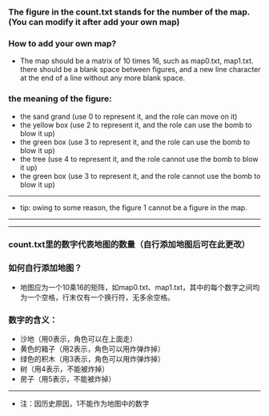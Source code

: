 ### The figure in the count.txt stands for the number of the map.(You can modify it after add your own map) 
### How to add your own map?
* The map should be a matrix of 10 times 16, such as map0.txt, map1.txt. there should be a blank space between figures, and a new line character at the end of a line without any more blank space.
### the meaning of the figure:
* the sand grand (use 0 to represent it, and the role can move on it)
* the yellow box (use 2 to represent it, and the role can use the bomb to blow it up)
* the green box (use 3 to represent it, and the role can use the bomb to blow it up)
* the tree (use 4 to represent it, and the role cannot use the bomb to blow it up)
* the green box (use 3 to represent it, and the role cannot use the bomb to blow it up)
* * *
* tip: owing to some reason, the figure 1 cannot be a figure in the map.

* * *
* * *

### count.txt里的数字代表地图的数量（自行添加地图后可在此更改）
### 如何自行添加地图？
* 地图应为一个10乘16的矩阵，如map0.txt、map1.txt，其中的每个数字之间均为一个空格，行末仅有一个换行符，无多余空格。
### 数字的含义：
* 沙地（用0表示，角色可以在上面走）
* 黄色的箱子（用2表示，角色可以用炸弹炸掉）
* 绿色的积木（用3表示，角色可以用炸弹炸掉）
* 树（用4表示，不能被炸掉）
* 房子（用5表示，不能被炸掉）
* * *
* 注：因历史原因，1不能作为地图中的数字
